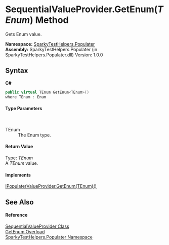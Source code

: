 # SequentialValueProvider.GetEnum(*TEnum*) Method 
 

Gets Enum value.

**Namespace:**&nbsp;<a href="N_SparkyTestHelpers_Populater.md">SparkyTestHelpers.Populater</a><br />**Assembly:**&nbsp;SparkyTestHelpers.Populater (in SparkyTestHelpers.Populater.dll) Version: 1.0.0

## Syntax

**C#**<br />
``` C#
public virtual TEnum GetEnum<TEnum>()
where TEnum : Enum

```


#### Type Parameters
&nbsp;<dl><dt>TEnum</dt><dd>The Enum type.</dd></dl>

#### Return Value
Type: *TEnum*<br />A *TEnum* value.

#### Implements
<a href="M_SparkyTestHelpers_Populater_IPopulaterValueProvider_GetEnum__1.md">IPopulaterValueProvider.GetEnum(TEnum)()</a><br />

## See Also


#### Reference
<a href="T_SparkyTestHelpers_Populater_SequentialValueProvider.md">SequentialValueProvider Class</a><br /><a href="Overload_SparkyTestHelpers_Populater_SequentialValueProvider_GetEnum.md">GetEnum Overload</a><br /><a href="N_SparkyTestHelpers_Populater.md">SparkyTestHelpers.Populater Namespace</a><br />